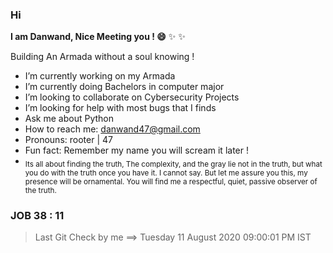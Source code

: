 ### Hi


**I am Danwand, Nice Meeting you ! 😄**  ✨ ✨

Building An Armada without a soul knowing !

-  I’m currently working on my Armada
-  I’m currently doing Bachelors in computer major
-  I’m looking to collaborate on Cybersecurity Projects
-  I’m looking for help with most bugs that I finds
-  Ask me about Python
-  How to reach me: danwand47@gmail.com
-  Pronouns: rooter | 47
-  Fun fact: Remember my name you will scream it later !
-  <sub> Its all about finding the truth, The complexity, and the gray lie not in the truth, but
what you do with the truth once you have it. I cannot say. But let me assure you this, my presence will be ornamental.
You will find me a respectful, quiet, passive observer of the truth.</sub>


### JOB 38 : 11
> Last Git Check by me ==> Tuesday 11 August 2020 09:00:01 PM IST
